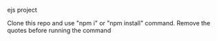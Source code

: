 ejs project

Clone this repo and use "npm i" or "npm install" command. Remove the quotes before running the command
